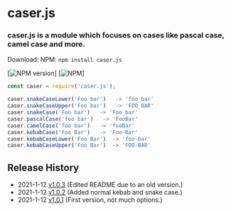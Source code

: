 # caser.js

### caser.js is a module which focuses on cases like pascal case, camel case and more.

Download: 
NPM: `npm install caser.js`

[![NPM version](https://img.shields.io/npm/v/caser.js.svg)]
[![NPM](https://img.shields.io/npm/dm/caser.js.svg)]

```javascript
const caser = require('caser.js');

caser.snakeCaseLower('Foo bar')   -> 'foo_bar'
caser.snakeCaseUpper('Foo bar')   -> 'FOO_BAR'
caser.snakeCase('Foo bar')   -> 'Foo_bar'
caser.pascalCase('foo bar')   -> 'FooBar'
caser.camelCase('foo bar')   -> 'fooBar'
caser.kebabCase('Foo Bar')   -> 'Foo-Bar'
caser.kebabCaseLower('Foo Bar')  -> 'foo-bar'
caser.kebabCaseUpper('Foo Bar')  -> 'FOO-BAR'
```

## Release History
* 2021-1-12 [v1.0.3]() (Edited README due to an old version.)
* 2021-1-12 [v1.0.2]() (Added normal kebab and snake case.)
* 2021-1-12 [v1.0.1]() (First version, not much options.)

